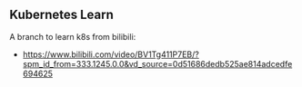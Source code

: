 ## Kubernetes Learn

A branch to learn k8s from bilibili: 

- https://www.bilibili.com/video/BV1Tg411P7EB/?spm_id_from=333.1245.0.0&vd_source=0d51686dedb525ae814adcedfe694625

